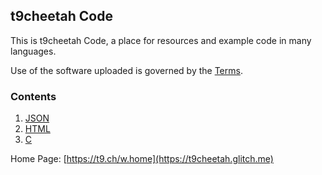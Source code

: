 ## t9cheetah Code

This is t9cheetah Code, a place for resources and example code in many languages.

Use of the software uploaded is governed by the [Terms](/terms).

### Contents

1. [JSON](https://st9c.github.io/t9code/json)
2. [HTML](https://st9c.github.io/t9code/html)
3. [C](https://st9c.github.io/t9code/c-program)


Home Page: [https://t9.ch/w.home](https://t9cheetah.glitch.me)
